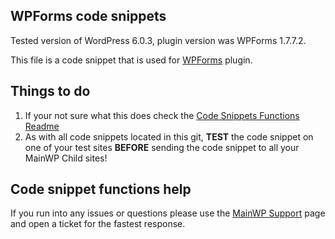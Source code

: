 ## WPForms code snippets

Tested version of WordPress 6.0.3, plugin version was WPForms 1.7.7.2.

This file is a code snippet that is used for [WPForms](https://wordpress.org/plugins/wpforms-lite//) plugin. 

## Things to do

1. If your not sure what this does check the [Code Snippets Functions Readme](https://github.com/mainwp/Code-Snippets-Functions/blob/master/README.md)
2. As with all code snippets located in this git, **TEST** the code snippet on one of your test sites **BEFORE** sending the code snippet to all your MainWP Child sites!

## Code snippet functions help

If you run into any issues or questions please use the [MainWP Support](https://mainwp.com/support/) page and open a ticket for the fastest response.
